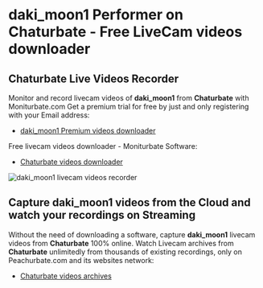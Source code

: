 # daki_moon1 Performer on Chaturbate - Free LiveCam videos downloader

## Chaturbate Live Videos Recorder

Monitor and record livecam videos of **daki_moon1** from **Chaturbate** with Moniturbate.com
Get a premium trial for free by just and only registering with your Email address:
* [daki_moon1 Premium videos downloader](https://moniturbate.com/request-demo-licence-key.html)

Free livecam videos downloader - Moniturbate Software:
* [Chaturbate videos downloader](https://moniturbate.com/moniturbate-download-software.html)

![daki_moon1 livecam videos recorder](https://peachurnet.com/templates/moniturbate-software.png)


## Capture daki_moon1 videos from the Cloud and watch your recordings on Streaming

Without the need of downloading a software, capture **daki_moon1** livecam videos from **Chaturbate** 100% online.
Watch Livecam archives from **Chaturbate** unlimitedly from thousands of existing recordings, only on Peachurbate.com and its websites network:
* [Chaturbate videos archives](https://peachurnet.com/)